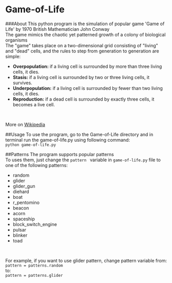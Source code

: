 # Game-of-Life

###About
This python program is the simulation of popular game 'Game of Life' by 1970 British Mathematician John Conway<br>
The game mimics the chaotic yet patterned growth of a colony of biological organisms<br>
The "game" takes place on a two-dimensional grid consisting of "living" and "dead" cells, and the rules to step from generation to generation are simple:<br>
+ __Overpopulation:__ if a living cell is surrounded by more than three living cells, it dies.
+ __Stasis:__ if a living cell is surrounded by two or three living cells, it survives.
+ __Underpopulation:__ if a living cell is surrounded by fewer than two living cells, it dies.
+ __Reproduction:__ if a dead cell is surrounded by exactly three cells, it becomes a live cell.
<br>

More on [Wikipedia](https://en.wikipedia.org/wiki/Conway%27s_Game_of_Life)

##Usage
To use the program, go to the Game-of-Life directory and in terminal run the game-of-life.py using following command:<br>
`python game-of-life.py`

##Patterns
The program supports popular patterns<br>
To uses them, just change the `pattern ` variable in `game-of-life.py` file to one of the following patterns:<br>
+ random
+ glider
+ glider_gun
+ diehard
+ boat
+ r_pentomino
+ beacon
+ acorn
+ spaceship
+ block_switch_engine
+ pulsar
+ blinker
+ toad
<br>

For example, if you want to use glider pattern, change pattern variable from:<br>
`pattern = patterns.random`
<br>to:<br>
`pattern = patterns.glider`
<br>
